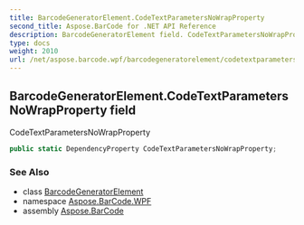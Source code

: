 ```yaml
---
title: BarcodeGeneratorElement.CodeTextParametersNoWrapProperty
second_title: Aspose.BarCode for .NET API Reference
description: BarcodeGeneratorElement field. CodeTextParametersNoWrapProperty
type: docs
weight: 2010
url: /net/aspose.barcode.wpf/barcodegeneratorelement/codetextparametersnowrapproperty/
---
```

## BarcodeGeneratorElement.CodeTextParametersNoWrapProperty field

CodeTextParametersNoWrapProperty

```csharp
public static DependencyProperty CodeTextParametersNoWrapProperty;
```

### See Also

* class [BarcodeGeneratorElement](../)
* namespace [Aspose.BarCode.WPF](../../../aspose.barcode.wpf/)
* assembly [Aspose.BarCode](../../../)


